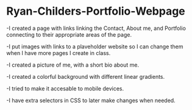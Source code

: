 # Ryan-Childers-Portfolio-Webpage

-I created a page with links linking the Contact, About me, and Portfolio connecting to their appropriate areas of the page.

-I put images with links to a plaveholder website so I can change them when I have more pages I create in class.

-I created a picture of me, with a short bio about me.

-I created a colorful background with different linear gradients.

-I tried to make it accesable to mobile devices.

-I have extra selectors in CSS to later make changes when needed.
